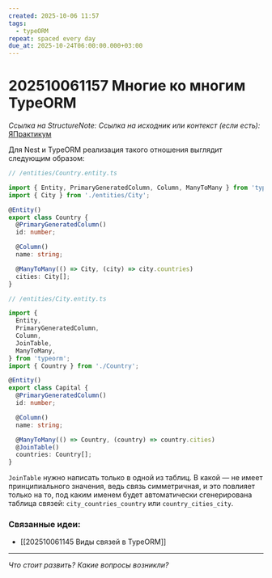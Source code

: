 ```yaml
---
created: 2025-10-06 11:57
tags:
  - typeORM
repeat: spaced every day
due_at: 2025-10-24T06:00:00.000+03:00
---
```

# 202510061157 Многие ко многим TypeORM

*Ссылка на StructureNote:*
*Ссылка на исходник или контекст (если есть):* [ЯПрактикум](https://practicum.yandex.ru/learn/backend-nodejs/courses/a4214ab0-2146-4152-b90e-651bf4c7ca5e/sprints/564244/topics/104f2765-a9c9-4617-8a5e-f21b675cf9b3/lessons/66392f72-0cb8-4373-984b-ada4c806cb74/)

Для Nest и TypeORM реализация такого отношения выглядит следующим образом:

```ts
// /entities/Country.entity.ts

import { Entity, PrimaryGeneratedColumn, Column, ManyToMany } from 'typeorm';
import { City } from './entities/City';

@Entity()
export class Country {
  @PrimaryGeneratedColumn()
  id: number;

  @Column()
  name: string;

  @ManyToMany(() => City, (city) => city.countries)
  cities: City[];
}
```

```ts
// /entities/City.entity.ts

import {
  Entity,
  PrimaryGeneratedColumn,
  Column,
  JoinTable,
  ManyToMany,
} from 'typeorm';
import { Country } from './Country';

@Entity()
export class Capital {
  @PrimaryGeneratedColumn()
  id: number;

  @Column()
  name: string;

  @ManyToMany(() => Country, (country) => country.cities)
  @JoinTable()
  countries: Country[];
}
```

`JoinTable` нужно написать только в одной из таблиц. В какой — не имеет принципиального значения, ведь связь симметричная, и это повлияет только на то, под каким именем будет автоматически сгенерирована таблица связей: `city_countries_country` или `country_cities_city`.

### Связанные идеи:

* [[202510061145 Виды связей в TypeORM]]
---

*Что стоит развить? Какие вопросы возникли?*
